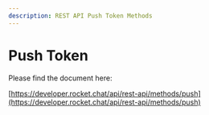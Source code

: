 ```yaml
---
description: REST API Push Token Methods
---
```


# Push Token

Please find the document here: 

[https://developer.rocket.chat/api/rest-api/methods/push](https://developer.rocket.chat/api/rest-api/methods/push)

